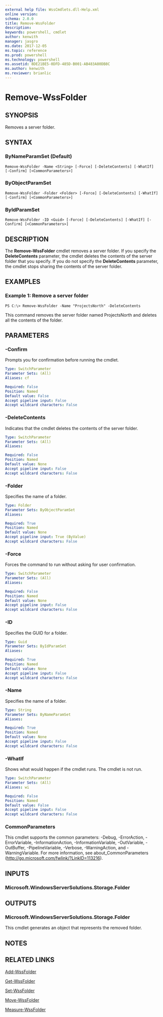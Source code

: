 ```yaml
---
external help file: WssCmdlets.dll-Help.xml
online version: 
schema: 2.0.0
title: Remove-WssFolder
description: 
keywords: powershell, cmdlet
author: kenwith
manager: jasgro
ms.date: 2017-12-05
ms.topic: reference
ms.prod: powershell
ms.technology: powershell
ms.assetid: 8DE21BE5-0DFD-485D-B001-AB483A80DB8C
ms.author: kenwith
ms.reviewer: brianlic
---
```


# Remove-WssFolder

## SYNOPSIS
Removes a server folder.

## SYNTAX

### ByNameParamSet (Default)
```
Remove-WssFolder -Name <String> [-Force] [-DeleteContents] [-WhatIf] [-Confirm] [<CommonParameters>]
```

### ByObjectParamSet
```
Remove-WssFolder -Folder <Folder> [-Force] [-DeleteContents] [-WhatIf] [-Confirm] [<CommonParameters>]
```

### ByIdParamSet
```
Remove-WssFolder -ID <Guid> [-Force] [-DeleteContents] [-WhatIf] [-Confirm] [<CommonParameters>]
```

## DESCRIPTION
The **Remove-WssFolder** cmdlet removes a server folder.
If you specify the **DeleteContents** parameter, the cmdlet deletes the contents of the server folder that you specify.
If you do not specify the **DeleteContents** parameter, the cmdlet stops sharing the contents of the server folder.

## EXAMPLES

### Example 1: Remove a server folder
```
PS C:\> Remove-WssFolder -Name "ProjectsNorth" -DeleteContents
```

This command removes the server folder named ProjectsNorth and deletes all the contents of the folder.

## PARAMETERS

### -Confirm
Prompts you for confirmation before running the cmdlet.

```yaml
Type: SwitchParameter
Parameter Sets: (All)
Aliases: cf

Required: False
Position: Named
Default value: False
Accept pipeline input: False
Accept wildcard characters: False
```

### -DeleteContents
Indicates that the cmdlet deletes the contents of the server folder.

```yaml
Type: SwitchParameter
Parameter Sets: (All)
Aliases: 

Required: False
Position: Named
Default value: None
Accept pipeline input: False
Accept wildcard characters: False
```

### -Folder
Specifies the name of a folder.

```yaml
Type: Folder
Parameter Sets: ByObjectParamSet
Aliases: 

Required: True
Position: Named
Default value: None
Accept pipeline input: True (ByValue)
Accept wildcard characters: False
```

### -Force
Forces the command to run without asking for user confirmation.

```yaml
Type: SwitchParameter
Parameter Sets: (All)
Aliases: 

Required: False
Position: Named
Default value: None
Accept pipeline input: False
Accept wildcard characters: False
```

### -ID
Specifies the GUID for a folder.

```yaml
Type: Guid
Parameter Sets: ByIdParamSet
Aliases: 

Required: True
Position: Named
Default value: None
Accept pipeline input: False
Accept wildcard characters: False
```

### -Name
Specifies the name of a folder.

```yaml
Type: String
Parameter Sets: ByNameParamSet
Aliases: 

Required: True
Position: Named
Default value: None
Accept pipeline input: False
Accept wildcard characters: False
```

### -WhatIf
Shows what would happen if the cmdlet runs.
The cmdlet is not run.

```yaml
Type: SwitchParameter
Parameter Sets: (All)
Aliases: wi

Required: False
Position: Named
Default value: False
Accept pipeline input: False
Accept wildcard characters: False
```

### CommonParameters
This cmdlet supports the common parameters: -Debug, -ErrorAction, -ErrorVariable, -InformationAction, -InformationVariable, -OutVariable, -OutBuffer, -PipelineVariable, -Verbose, -WarningAction, and -WarningVariable. For more information, see about_CommonParameters (http://go.microsoft.com/fwlink/?LinkID=113216).

## INPUTS

### Microsoft.WindowsServerSolutions.Storage.Folder

## OUTPUTS

### Microsoft.WindowsServerSolutions.Storage.Folder
This cmdlet generates an object that represents the removed folder.

## NOTES

## RELATED LINKS

[Add-WssFolder](./Add-WssFolder.md)

[Get-WssFolder](./Get-WssFolder.md)

[Set-WssFolder](./Set-WssFolder.md)

[Move-WssFolder](./Move-WssFolder.md)

[Measure-WssFolder](./Measure-WssFolder.md)

